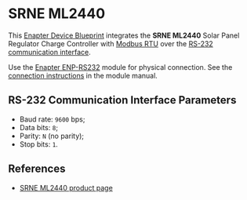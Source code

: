# SRNE ML2440

This [Enapter Device Blueprint](https://github.com/Enapter/marketplace#blue_book-enapter-device-blueprints) integrates the **SRNE ML2440** Solar Panel Regulator Charge Controller with [Modbus RTU](https://developers.enapter.com/docs/reference/ucm/modbus) over the [RS-232 communication interface](https://developers.enapter.com/docs/reference/ucm/rs232).

Use the [Enapter ENP-RS232](https://handbook.enapter.com/modules/ENP-RS232/ENP-RS232.html) module for physical connection. See the [connection instructions](https://handbook.enapter.com/modules/ENP-RS232/ENP-RS232.html#connection-example) in the module manual.

## RS-232 Communication Interface Parameters

- Baud rate: `9600` bps;
- Data bits: `8`;
- Parity: `N` (no parity);
- Stop bits: `1`.

## References

- [SRNE ML2440 product page](http://www.srneenergy.com/sale-12723837-40a-mppt-solar-panel-regulator-charge-controller-ml2440-with-100v-input.html)
